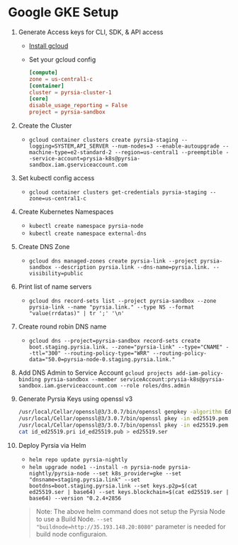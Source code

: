# Google GKE Setup

1. Generate Access keys for CLI, SDK, & API access

   - [Install gcloud](https://cloud.google.com/sdk/docs/install-sdk)
   - Set your gcloud config

      ```toml
      [compute]
      zone = us-central1-c
      [container]
      cluster = pyrsia-cluster-1
      [core]
      disable_usage_reporting = False
      project = pyrsia-sandbox
      ```

2. Create the Cluster

   - `gcloud container clusters create pyrsia-staging --logging=SYSTEM,API_SERVER --num-nodes=3 --enable-autoupgrade --machine-type=e2-standard-2 --region=us-central1 --preemptible --service-account=prysia-k8s@pyrsia-sandbox.iam.gserviceaccount.com`

3. Set kubectl config access

   - `gcloud container clusters get-credentials pyrsia-staging --zone=us-central1-c`

4. Create Kubernetes Namespaces
   - `kubectl create namespace pyrsia-node`
   - `kubectl create namespace external-dns`

5. Create DNS Zone

   - `gcloud dns managed-zones create pyrsia-link --project pyrsia-sandbox --description pyrsia.link --dns-name=pyrsia.link. --visibility=public`

6. Print list of name servers
   - `gcloud dns record-sets list --project pyrsia-sandbox --zone pyrsia-link --name "pyrsia.link." --type NS --format "value(rrdatas)" | tr ';' '\n'`

7. Create round robin DNS name
   - `gcloud dns --project=pyrsia-sandbox record-sets create boot.staging.pyrsia.link. --zone="pyrsia-link" --type="CNAME" --ttl="300" --routing-policy-type="WRR" --routing-policy-data="50.0=pyrsia-node-0.staging.pyrsia.link."`

8. Add DNS Admin to Service Account
   `gcloud projects add-iam-policy-binding pyrsia-sandbox --member serviceAccount:prysia-k8s@pyrsia-sandbox.iam.gserviceaccount.com --role roles/dns.admin`

9. Generate Pyrsia Keys using openssl v3

   ```bash
   /usr/local/Cellar/openssl@3/3.0.7/bin/openssl genpkey -algorithm Ed25519 -out ed25519.pem
   /usr/local/Cellar/openssl@3/3.0.7/bin/openssl pkey -in ed25519.pem -pubout -outform DER | tail -c +13 > id_ed25519.pub
   /usr/local/Cellar/openssl@3/3.0.7/bin/openssl pkey -in ed25519.pem -out - -outform DER | tail -c +17 > id_ed25519.pri
   cat id_ed25519.pri id_ed25519.pub > ed25519.ser
   ```

10. Deploy Pyrsia via Helm
      - `helm repo update pyrsia-nightly`
      - `helm upgrade node1 --install -n pyrsia-node pyrsia-nightly/pyrsia-node --set k8s_provider=gke --set "dnsname=staging.pyrsia.link" --set bootdns=boot.staging.pyrsia.link --set keys.p2p=$(cat ed25519.ser | base64) --set keys.blockchain=$(cat ed25519.ser | base64) --version "0.2.4+2856`

      > Note: The above helm command does not setup the Pyrsia Node to use a Build Node.  `--set "buildnode=http://35.193.148.20:8080"` parameter is needed for build node configuraion.
